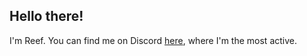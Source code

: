 ## Hello there!

I'm Reef.
You can find me on Discord [here](https://discord.com/users/283266430630363137), where I'm the most active.
